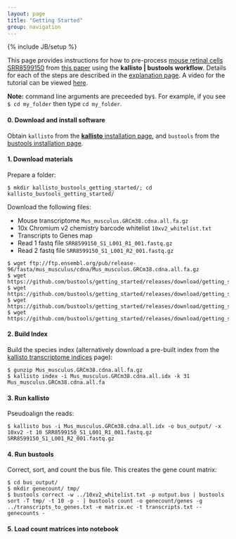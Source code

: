 ```yaml
---
layout: page
title: "Getting Started"
group: navigation
---
```


{% include JB/setup %}

This page provides instructions for how to pre-process [mouse retinal cells SRR8599150](https://www.ncbi.nlm.nih.gov/sra/?term=SRR8599150) from [this paper](https://doi.org/10.1016/j.immuni.2019.02.007) using the __kallisto &#124; bustools workflow__. Details for each of the steps are described in the [explanation page](getting_started_explained.md). A video for the tutorial can be viewed [here](https://www.youtube.com/watch?v=uEdHMxqt4vI&feature=youtu.be).

__Note:__ command line arguments are preceeded by`$`. For example, if you see `$ cd my_folder` then type `cd my_folder`. 

#### 0. Download and install software
Obtain ```kallisto``` from the [__kallisto__ installation page](https://pachterlab.github.io/kallisto/download), and ```bustools``` from the [bustools installation page](https://github.com/BUStools/bustools).

#### 1. Download materials
Prepare a folder:
```
$ mkdir kallisto_bustools_getting_started/; cd kallisto_bustools_getting_started/
```
Download the following files:

- Mouse transcriptome `Mus_musculus.GRCm38.cdna.all.fa.gz`
- 10x Chromium v2 chemistry barcode whitelist `10xv2_whitelist.txt`
- Transcripts to Genes map
- Read 1 fastq file `SRR8599150_S1_L001_R1_001.fastq.gz`
- Read 2 fastq file `SRR8599150_S1_L001_R2_001.fastq.gz`

```
$ wget ftp://ftp.ensembl.org/pub/release-96/fasta/mus_musculus/cdna/Mus_musculus.GRCm38.cdna.all.fa.gz
$ wget https://github.com/bustools/getting_started/releases/download/getting_started/10xv2_whitelist.txt
$ wget https://github.com/bustools/getting_started/releases/download/getting_started/transcripts_to_genes.txt
$ wget https://github.com/bustools/getting_started/releases/download/getting_started/SRR8599150_S1_L001_R1_001.fastq.gz
$ wget https://github.com/bustools/getting_started/releases/download/getting_started/SRR8599150_S1_L001_R2_001.fastq.gz
```
#### 2. Build Index
Build the species index (alternatively download a pre-built index from the [kallisto transcriptome indices](https://github.com/pachterlab/kallisto-transcriptome-indices) page):
```
$ gunzip Mus_musculus.GRCm38.cdna.all.fa.gz
$ kallisto index -i Mus_musculus.GRCm38.cdna.all.idx -k 31 Mus_musculus.GRCm38.cdna.all.fa
```

#### 3. Run kallisto
Pseudoalign the reads:
```
$ kallisto bus -i Mus_musculus.GRCm38.cdna.all.idx -o bus_output/ -x 10xv2 -t 10 SRR8599150_S1_L001_R1_001.fastq.gz SRR8599150_S1_L001_R2_001.fastq.gz
```
#### 4. Run bustools
Correct, sort, and count the bus file. This creates the gene count matrix:
```
$ cd bus_output/
$ mkdir genecount/ tmp/
$ bustools correct -w ../10xv2_whitelist.txt -p output.bus | bustools sort -T tmp/ -t 10 -p - | bustools count -o genecount/genes -g ../transcripts_to_genes.txt -e matrix.ec -t transcripts.txt --genecounts -
```

#### 5. Load count matrices into notebook

